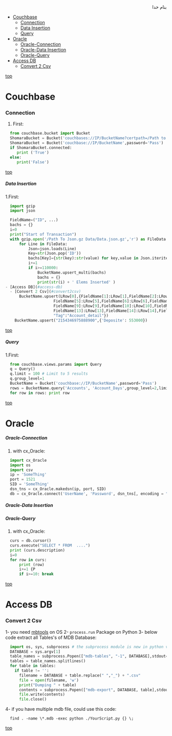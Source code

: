 <div dir="rtl">بنام خدا</div>

- [Couchbase](#couchbase)
  - [Connection](#connection)
  - [Data Insertion](#data-insertion)
  - [Query](#query)
- [Oracle](#oracle)
  - [Oracle-Connection](#oracle-connection)
  - [Oracle-Data Insertion](#oracle-data-insertion)
  - [Oracle-Query](#oracle-query)
- [Access DB](#access-db)
  - [Convert 2 Csv](#convert-2-csv)
  

[top](#top)

# Couchbase
### Connection
1. First:
```python
  from couchbase.bucket import Bucket
  ShomaraBucket = Bucket('couchbases://IP/BucketName?certpath=/Path to cert.pem',password='Pass')
  ShomaraBucket = Bucket('couchbase://IP/BucketName',password='Pass')
  if ShomaraBucket.connected:
     print ('True')
  else:
     print('False')
```


[top](#top)

##### Data Insertion
1.First:
```python
  import gzip
  import json

  FieldName=("ID", ...)
  bachs = {}
  i=0
  print("Start of Transaction")
  with gzip.open('/Path To Json.gz Data/Data.json.gz','r') as FileData:
      for Line in FileData:
          Json=json.loads(Line)
          Key=str(Json.pop('ID'))
          bachs[Key]={str(key):str(value) for key,value in Json.iteritems()}
          i+=1
          if i>=110000:
              BucketName.upsert_multi(bachs)
              bachs = {}
              print(str(i) + ' Elems Inserted' )
- [Access DB](#access-db)
  - [Convert 2 Csv](#convert2csv)
      BucketName.upsert(LRow[0],{FieldName[1]:LRow[1],FieldName[2]:LRow[2],FieldName[3]:LRow[3],FieldName[4]:LRow[4],
                     FieldName[5]:LRow[5],FieldName[6]:LRow[6],FieldName[7]:LRow[7],FieldName[8]:LRow[8],
                     FieldName[9]:LRow[9],FieldName[10]:LRow[10],FieldName[11]:LRow[11],FieldName[12]:LRow[12],
                     FieldName[13]:LRow[13],FieldName[14]:LRow[14],FieldName[15]:LRow[15],FieldName[16]:LRow[16],
                     "Tag":"Account_detail"})
    BucketName.upsert("2154346975888900",{'Deposite': 553000})

```

[top](#top)

##### Query
1.First:
```python
  from couchbase.views.params import Query
  q = Query()
  q.limit = 100 # Limit to 5 results
  q.group_level=1
  BucketName = Bucket('couchbase://IP/BucketName',password='Pass') 
  rows = BucketName.query('Accounts', 'Account_Days',group_level=2,limit=5)
  for row in rows: print row
```

[top](#top)
# Oracle
##### Oracle-Connection
1. with cx_Oracle:
```python
  import cx_Oracle
  import os
  import csv
  ip = 'SomeThing'
  port = 1521
  SID = 'SomeThing'
  dsn_tns = cx_Oracle.makedsn(ip, port, SID)
  db = cx_Oracle.connect('UserName', 'Password', dsn_tns[, encoding = "UTF-8", nencoding = "UTF-8"])
```

##### Oracle-Data Insertion
##### Oracle-Query
1. with cx_Oracle:
```python
  curs = db.cursor()
  curs.execute("SELECT * FROM  ....")
  print (curs.description)
  i=0
  for row in curs:
      print (row)
      i+=1 {P
      if i>=10: break
```
[top](#top)

# Access DB
### Convert 2 Csv
1- you need [mbtools](https://github.com/brianb/mdbtools) on OS
2- `process.run` Package on Python
3- below code extract all Tables's of MDB Database:
```python
  import os, sys, subprocess # the subprocess module is new in python v 2.4
  DATABASE = sys.argv[1]
  table_names = subprocess.Popen(["mdb-tables", "-1", DATABASE],stdout=subprocess.PIPE).communicate()[0]
  tables = table_names.splitlines()
  for table in tables:
    if table != '':
      filename = DATABASE + table.replace(" ","_") + ".csv"
      file = open(filename, 'w')
      print("Dumping " + table)
      contents = subprocess.Popen(["mdb-export", DATABASE, table],stdout=subprocess.PIPE).communicate()[0]
      file.write(contents)
      file.close()
```
4- if you have multiple mdb file, could use this code:
```vala
  find . -name \*.mdb -exec python ./YourScript.py {} \;
```

[top](#top)
